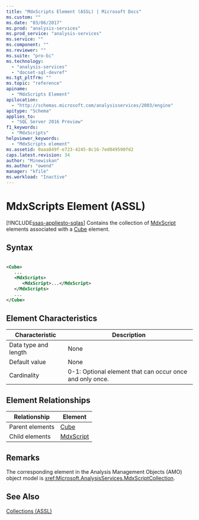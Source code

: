 ```yaml
---
title: "MdxScripts Element (ASSL) | Microsoft Docs"
ms.custom: ""
ms.date: "03/06/2017"
ms.prod: "analysis-services"
ms.prod_service: "analysis-services"
ms.service: ""
ms.component: ""
ms.reviewer: ""
ms.suite: "pro-bi"
ms.technology: 
  - "analysis-services"
  - "docset-sql-devref"
ms.tgt_pltfrm: ""
ms.topic: "reference"
apiname: 
  - "MdxScripts Element"
apilocation: 
  - "http://schemas.microsoft.com/analysisservices/2003/engine"
apitype: "Schema"
applies_to: 
  - "SQL Server 2016 Preview"
f1_keywords: 
  - "MdxScripts"
helpviewer_keywords: 
  - "MdxScripts element"
ms.assetid: 0aaa849f-e723-4245-8c16-7ed049590fd2
caps.latest.revision: 34
author: "Minewiskan"
ms.author: "owend"
manager: "kfile"
ms.workload: "Inactive"
---
```

# MdxScripts Element (ASSL)
[!INCLUDE[ssas-appliesto-sqlas](../../../includes/ssas-appliesto-sqlas.md)]
  Contains the collection of [MdxScript](../../../analysis-services/scripting/objects/mdxscript-element-assl.md) elements associated with a [Cube](../../../analysis-services/scripting/objects/cube-element-assl.md) element.  
  
## Syntax  
  
```xml  
  
<Cube>  
   ...  
   <MdxScripts>  
      <MdxScript>...</MdxScript>  
   </MdxScripts>  
   ...  
</Cube>  
```  
  
## Element Characteristics  
  
|Characteristic|Description|  
|--------------------|-----------------|  
|Data type and length|None|  
|Default value|None|  
|Cardinality|0-1: Optional element that can occur once and only once.|  
  
## Element Relationships  
  
|Relationship|Element|  
|------------------|-------------|  
|Parent elements|[Cube](../../../analysis-services/scripting/objects/cube-element-assl.md)|  
|Child elements|[MdxScript](../../../analysis-services/scripting/objects/mdxscript-element-assl.md)|  
  
## Remarks  
 The corresponding element in the Analysis Management Objects (AMO) object model is <xref:Microsoft.AnalysisServices.MdxScriptCollection>.  
  
## See Also  
 [Collections &#40;ASSL&#41;](../../../analysis-services/scripting/collections/collections-assl.md)  
  
  
